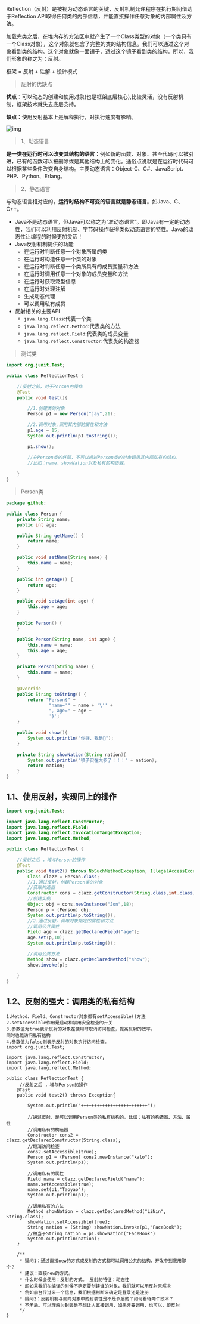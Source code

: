 Reflection（反射）是被视为动态语言的关键，反射机制允许程序在执行期间借助于Reflection API取得任何类的内部信息，并能直接操作任意对象的内部属性及方法。

加载完类之后，在堆内存的方法区中就产生了一个Class类型的对象（一个类只有一个Class对象），这个对象就包含了完整的类的结构信息。我们可以通过这个对象看到类的结构。这个对象就像一面镜子，透过这个镜子看到类的结构，所以，我们形象的称之为：反射。

框架 = 反射 + 注解 + 设计模式

> 反射的优缺点

**优点**：可以动态的创建和使用对象(也是框架底层核心),比较灵活，没有反射机制，框架技术就失去底层支持。

**缺点**：使用反射基本上是解释执行，对执行速度有影响。



![img](./assets/image.png)

> 1、动态语言

**是一类在运行时可以改变其结构的语言**：例如新的函数、对象、甚至代码可以被引进，已有的函数可以被删除或是其他结构上的变化。通俗点说就是在运行时代码可以根据某些条件改变自身结构。主要动态语言：Object-C、C#、JavaScript、PHP、Python、Erlang。

> 2、静态语言

与动态语言相对应的，**运行时结构不可变的语言就是静态语言**。如Java、C、C++。

- Java不是动态语言，但Java可以称之为“准动态语言”。即Java有一定的动态性，我们可以利用反射机制、字节码操作获得类似动态语言的特性。Java的动态性让编程的时候更加灵活！
- Java反射机制提供的功能
  - 在运行时判断任意一个对象所属的类
  - 在运行时构造任意一个类的对象
  - 在运行时判断任意一个类所具有的成员变量和方法
  - 在运行时调用任意一个对象的成员变量和方法
  - 在运行时获取泛型信息
  - 在运行时处理注解
  - 生成动态代理
  - 可以调用私有成员
- 反射相关的主要API
  - `java.lang.Class`:代表一个类
  - `java.lang.reflect.Method`:代表类的方法
  - `java.lang.reflect.Field`:代表类的成员变量
  - `java.lang.reflect.Constructor`:代表类的构造器

> 测试类

```java
import org.junit.Test;

public class ReflectionTest { 

    //反射之前，对于Person的操作
    @Test
    public void test(){ 

        //1.创建类的对象
        Person p1 = new Person("jay",21);

        //2.调用对象,调用其内部的属性和方法
        p1.age = 15;
        System.out.println(p1.toString());

        p1.show();

        //在Person类的外部，不可以通过Person类的对象调用其内部私有的结构。
        //比如：name、showNation以及私有的构造器。
      
    }
}
```

> Person类

```java
package github;

public class Person { 
    private String name;
    public int age;

    public String getName() { 
        return name;
    }

    public void setName(String name) { 
        this.name = name;
    }

    public int getAge() { 
        return age;
    }

    public void setAge(int age) { 
        this.age = age;
    }

    public Person() { 
    }

    public Person(String name, int age) { 
        this.name = name;
        this.age = age;
    }

    private Person(String name) { 
        this.name = name;
    }

    @Override
    public String toString() { 
        return "Person{" +
                "name='" + name + '\'' +
                ", age=" + age +
                '}';
    }

    public void show(){ 
        System.out.println("你好，我是🔔");
    }

    private String showNation(String nation){ 
        System.out.println("喷子实在太多了！！！" + nation);
        return nation;
    }
}
```

## 1.1、使用反射，实现同上的操作

```java
import org.junit.Test;

import java.lang.reflect.Constructor;
import java.lang.reflect.Field;
import java.lang.reflect.InvocationTargetException;
import java.lang.reflect.Method;

public class ReflectionTest { 

    //反射之后 ，堆与Person的操作
    @Test
    public void test2() throws NoSuchMethodException, IllegalAccessException, InvocationTargetException, InstantiationException, NoSuchFieldException { 
        Class clazz = Person.class;
        //1.通过反射，创建Person类的对象
        //获取构造器
        Constructor cons = clazz.getConstructor(String.class,int.class);
        //创建实例
        Object obj = cons.newInstance("Jon",18);
        Person p = (Person) obj;
        System.out.println(p.toString());
        //2.通过反射，调用对象指定的属性和方法
        //调用公共属性
        Field age = clazz.getDeclaredField("age");
        age.set(p,10);
        System.out.println(p.toString());

        //调用公共方法
        Method show = clazz.getDeclaredMethod("show");
        show.invoke(p);

    }
}
```

## 1.2、反射的强大：调用类的私有结构

```text
1.Method、Field、Constructor对象都有setAccessible()方法
2.setAccessible作用是启动和禁用安全检查的开关
3.参数值为true表示反射的对象在使用时取消访问检查，提高反射的效率。
同时也能访问私有结构
4.参数值为false则表示反射的对象执行访问检查。
import org.junit.Test;

import java.lang.reflect.Constructor;
import java.lang.reflect.Field;
import java.lang.reflect.Method;

public class ReflectionTest { 
     //反射之后 ，堆与Person的操作
    @Test
    public void test2() throws Exception{ 
       
        System.out.println("+++++++++++++++++++++++++");

        //通过反射，是可以调用Person类的私有结构的。比如：私有的构造器、方法、属性
        //调用私有的构造器
        Constructor cons2 = clazz.getDeclaredConstructor(String.class);
        //取消访问检查
        cons2.setAccessible(true);
        Person p1 = (Person) cons2.newInstance("kalo");
        System.out.println(p1);

        //调用私有的属性
        Field name = clazz.getDeclaredField("name");
        name.setAccessible(true);
        name.set(p1,"Taoyao");
        System.out.println(p1);

        //调用私有的方法
        Method showNation = clazz.getDeclaredMethod("LiNin", String.class);
        showNation.setAccessible(true);
        String nation = (String) showNation.invoke(p1,"FaceBook");
        //相当于String nation = p1.showNation("FaceBook")
        System.out.println(nation);
    }

    /**
     * 疑问1：通过直接new的方式或反射的方式都可以调用公共的结构，开发中到底用那个？
     * 建议：直接new的方式。
     * 什么时候会使用：反射的方式。 反射的特征：动态性
     * 即如果我们在编译的时候不确定要创建谁的对象，我们就可以用反射来解决
     * 例如前台传过来一个信息，我们根据判断来确定是登录还是注册
     * 疑问2：反射机制与面向对象中的封装性是不是矛盾的？如何看待两个技术？
     * 不矛盾。可以理解为封装是不想让人直接调用，如果非要调用，也可以，即反射
     */
}
```